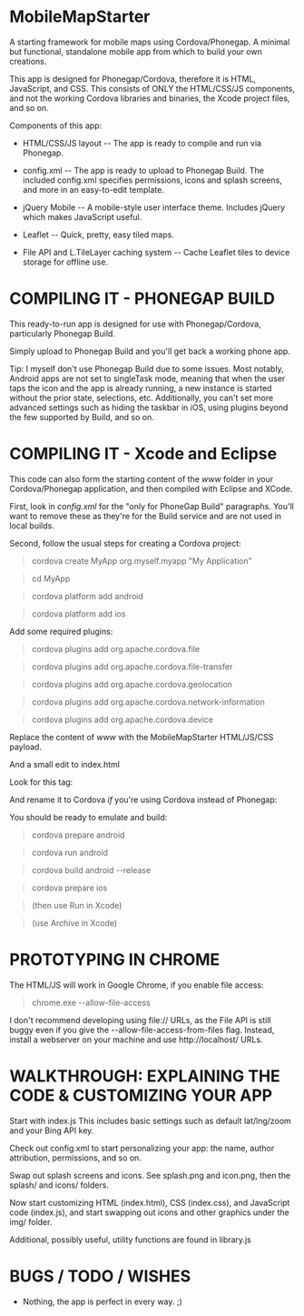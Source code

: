 MobileMapStarter
================

A starting framework for mobile maps using Cordova/Phonegap.
A minimal but functional, standalone mobile app from which to build your own creations.

This app is designed for Phonegap/Cordova, therefore it is HTML, JavaScript, and CSS.
This consists of ONLY the HTML/CSS/JS components, and not the working Cordova libraries and binaries, the Xcode project files, and so on.

Components of this app:

* HTML/CSS/JS layout -- The app is ready to compile and run via Phonegap.

* config.xml -- The app is ready to upload to Phonegap Build. The included config.xml specifies permissions, icons and splash screens, and more in an easy-to-edit template.

* jQuery Mobile -- A mobile-style user interface theme. Includes jQuery which makes JavaScript useful.

* Leaflet -- Quick, pretty, easy tiled maps.

* File API and L.TileLayer caching system -- Cache Leaflet tiles to device storage for offline use.


COMPILING IT - PHONEGAP BUILD
================

This ready-to-run app is designed for use with Phonegap/Cordova, particularly Phonegap Build.

Simply upload to Phonegap Build and you'll get back a working phone app.

Tip: I myself don't use Phonegap Build due to some issues. Most notably, Android apps are not set to singleTask mode, meaning that when the user taps the icon and the app is already running, a new instance is started without the prior state, selections, etc. Additionally, you can't set more advanced settings such as hiding the taskbar in iOS, using plugins beyond the few supported by Build, and so on.


COMPILING IT - Xcode and Eclipse
================

This code can also form the starting content of the _www_ folder in your Cordova/Phonegap application, and then compiled with Eclipse and XCode.

First, look in _config.xml_ for the "only for PhoneGap Build" paragraphs. You'll want to remove these as they're for the Build service and are not used in local builds.

Second, follow the usual steps for creating a Cordova project:

> cordova create MyApp org.myself.myapp "My Application"

> cd MyApp

> cordova platform add android

> cordova platform add ios

Add some required plugins:

> cordova plugins add org.apache.cordova.file

> cordova plugins add org.apache.cordova.file-transfer

> cordova plugins add org.apache.cordova.geolocation

> cordova plugins add org.apache.cordova.network-information

> cordova plugins add org.apache.cordova.device

Replace the content of _www_ with the MobileMapStarter HTML/JS/CSS payload.

And a small edit to index.html

Look for this tag:

> <script src="phonegap.js"></script>

And rename it to Cordova *if* you're using Cordova instead of Phonegap:

> <script src="cordova.js"></script>

You should be ready to emulate and build:

> cordova prepare android

> cordova run android

> cordova build android --release

> cordova prepare ios

> (then use Run in Xcode)

> (use Archive in Xcode)


PROTOTYPING IN CHROME
================

The HTML/JS will work in Google Chrome, if you enable file access:

> chrome.exe --allow-file-access

I don't recommend developing using file:// URLs, as the File API is still buggy even if you give the --allow-file-access-from-files flag. Instead, install a webserver on your machine and use http://localhost/ URLs.


WALKTHROUGH: EXPLAINING THE CODE & CUSTOMIZING YOUR APP
================

Start with index.js This includes basic settings such as default lat/lng/zoom and your Bing API key.

Check out config.xml to start personalizing your app: the name, author attribution, permissions, and so on.

Swap out splash screens and icons. See splash.png and icon.png, then the splash/ and icons/ folders.

Now start customizing HTML (index.html), CSS (index.css), and JavaScript code (index.js), and start swapping out icons and other graphics under the img/ folder.

Additional, possibly useful, utility functions are found in library.js


BUGS / TODO / WISHES
================

* Nothing, the app is perfect in every way.  ;)

